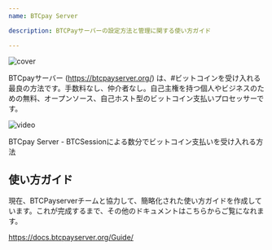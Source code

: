 ```yaml
---
name: BTCpay Server

description: BTCPayサーバーの設定方法と管理に関する使い方ガイド

---
```


![cover](assets/cover.webp)

BTCpayサーバー (https://btcpayserver.org/) は、#ビットコインを受け入れる最良の方法です。手数料なし、仲介者なし。自己主権を持つ個人やビジネスのための無料、オープンソース、自己ホスト型のビットコイン支払いプロセッサーです。

![video](https://youtu.be/KqsM-n-e4aY)

BTCpay Server - BTCSessionによる数分でビットコイン支払いを受け入れる方法

## 使い方ガイド

現在、BTCPayserverチームと協力して、簡略化された使い方ガイドを作成しています。これが完成するまで、その他のドキュメントはこちらからご覧になれます。

https://docs.btcpayserver.org/Guide/
